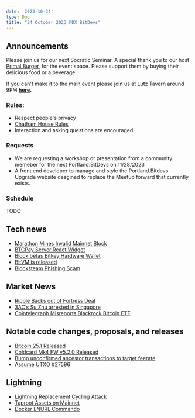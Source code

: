 ```yaml
---
date: '2023-10-24'
type: Doc
title: "24 October 2023 PDX BitDevs"
---
```


## Announcements

Please join us for our next Socratic Seminar. A special thank you to our host <a href="https://dicksprimalburger.com/" data-no-summary>Primal Burger</a>, for the event space. Please support them by buying their delicious food or a beverage.

If you can't make it to the main event please join us at Lutz Tavern around 9PM **<a href="https://www.lutztavern.com/" data-no-summary>here</a>.**

### Rules:
- Respect people's privacy
- [Chatham House Rules](https://www.chathamhouse.org/about-us/chatham-house-rule)
- Interaction and asking questions are encouraged!

### Requests
- We are requesting a workshop or presentation from a community memeber for the next Portland.BitDevs on 11/28/2023 
- A front end developer to manage and style the Portland.Bitdevs Upgrade website desgined to replace the Meetup forward that currently exists.

### Schedule
TODO

## Tech news
- [Marathon Mines Invalid Mainnet Block](https://cointelegraph.com/news/bitcoin-mining-firm-marathon-mines-invalid-block-btc)
- [BTCPay Server React Widget](https://bitcoinmagazine.com/technical/bitcoin-payment-service-btcpay-server-now-easier-to-integrate-with-react-apps)
- [Block betas Bitkey Hardware Wallet](https://twitter.com/BitcoinMagazine/status/1709557921820872803)
- [BitVM is released](https://bitvm.org/bitvm.pdf)
- [Blocksteam Phishing Scam](https://twitter.com/Blockstream/status/1715628518435111162)

## Market News
- [Ripple Backs out of Fortress Deal](https://www.bankingdive.com/news/ripple-backs-out-fortress-trust-acquisition-crypto-custodian/695190)
- [3AC’s Su Zhu arrested in Singapore](https://cointelegraph.com/news/3ac-su-zhu-arrested-in-singapore)
- [Cointelegraph Misreports Blackrock Bitcoin ETF](https://twitter.com/jacobcanfield/status/1713919274241143193?s=46)

## Notable code changes, proposals, and releases
- [Bitcoin 25.1 Released](https://github.com/bitcoin/bitcoin/blob/master/doc/release-notes/release-notes-25.1.md)
- [Coldcard Mk4 FW v5.2.0 Released](https://blog.coinkite.com/5.2.0-seed-vault)
- [Bump unconfirmed ancestor transactions to target feerate](https://github.com/bitcoin/bitcoin/pull/26152)
- [Assume UTXO #27596](https://github.com/bitcoin/bitcoin/pull/27596)

## Lightning
- [Lightning Replacement Cycling Attack](https://twitter.com/mononautical/status/1715736832950825224)
- [Taproot Assets on Mainnet](https://lightning.engineering/posts/2023-10-18-taproot-assets-v0.3/)
- [Docker LNURL Commando](https://github.com/russeree/docker-lnurl-commando)
